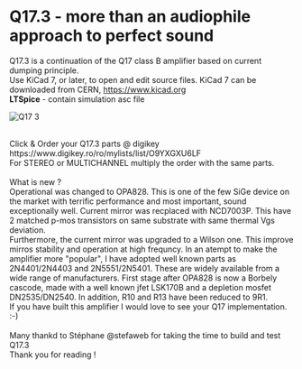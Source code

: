 # Q17.3 - more than an audiophile approach to perfect sound


Q17.3 is a continuation of the Q17 class B amplifier based on current dumping principle.<br>
Use KiCad 7, or later, to open and edit source files.  KiCad 7 can be downloaded from CERN, https://www.kicad.org<br>
<b>LTSpice</b> - contain simulation asc file<br>


![Q17 3](https://github.com/tiberiuvicol/Q17.3/assets/22703498/020fdd07-6deb-47a3-b3fa-ea2f73685c5b)


<br>
Click & Order your Q17.3 parts @ digikey https://www.digikey.ro/ro/mylists/list/O9YXGXU6LF <br>
For STEREO or MULTICHANNEL multiply the order with the same parts. <br>
<br>
What is new ? <br>
Operational was changed to OPA828. This is one of the few SiGe device on the market with terrific performance and most important, sound exceptionally well.
Current mirror was recplaced with NCD7003P. This have 2 matched p-mos transistors on same substrate with same thermal Vgs deviation.<br>
Furthermore, the current mirror was upgraded to a Wilson one. This improve mirros stability and operation at high frequncy.
In an atempt to make the amplifier more "popular", I have adopted well known parts as 2N4401/2N4403 and 2N5551/2N5401. These are widely available from a wide range of manufacturers.
First stage after OPA828 is now a Borbely cascode, made with a well known jfet LSK170B and a depletion mosfet DN2535/DN2540. 
In addition, R10 and R13 have been reduced to 9R1.


<br>
If you have built this amplifier I would love to see your Q17 implementation. :-) <br>
<br>
Many thankd to Stéphane @stefaweb for taking the time to build and test Q17.3 <br>
Thank you for reading ! <br>
